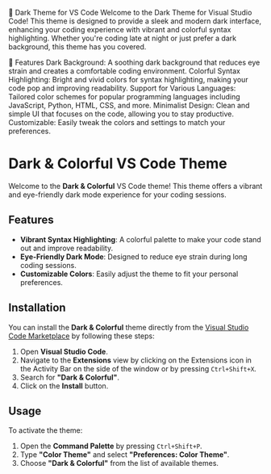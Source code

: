 🌙 Dark Theme for VS Code
Welcome to the Dark Theme for Visual Studio Code! This theme is designed to provide a sleek and modern dark interface, enhancing your coding experience with vibrant and colorful syntax highlighting. Whether you're coding late at night or just prefer a dark background, this theme has you covered.

🎨 Features
Dark Background: A soothing dark background that reduces eye strain and creates a comfortable coding environment.
Colorful Syntax Highlighting: Bright and vivid colors for syntax highlighting, making your code pop and improving readability.
Support for Various Languages: Tailored color schemes for popular programming languages including JavaScript, Python, HTML, CSS, and more.
Minimalist Design: Clean and simple UI that focuses on the code, allowing you to stay productive.
Customizable: Easily tweak the colors and settings to match your preferences.

# Dark & Colorful VS Code Theme

Welcome to the **Dark & Colorful** VS Code theme! This theme offers a vibrant and eye-friendly dark mode experience for your coding sessions. 

## Features

- **Vibrant Syntax Highlighting**: A colorful palette to make your code stand out and improve readability.
- **Eye-Friendly Dark Mode**: Designed to reduce eye strain during long coding sessions.
- **Customizable Colors**: Easily adjust the theme to fit your personal preferences.

## Installation

You can install the **Dark & Colorful** theme directly from the [Visual Studio Code Marketplace](https://marketplace.visualstudio.com/items?itemName=AnshAjayMishra.anshajaymishra) by following these steps:

1. Open **Visual Studio Code**.
2. Navigate to the **Extensions** view by clicking on the Extensions icon in the Activity Bar on the side of the window or by pressing `Ctrl+Shift+X`.
3. Search for **"Dark & Colorful"**.
4. Click on the **Install** button.

## Usage

To activate the theme:

1. Open the **Command Palette** by pressing `Ctrl+Shift+P`.
2. Type **"Color Theme"** and select **"Preferences: Color Theme"**.
3. Choose **"Dark & Colorful"** from the list of available themes.

